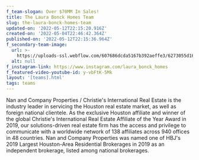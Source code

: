 ```yaml
---
f_team-slogan: Over $70MM In Sales!
title: The Laura Bonck Homes Team
slug: the-laura-bonck-homes-team
updated-on: '2022-05-12T22:15:20.916Z'
created-on: '2022-05-04T22:46:42.364Z'
published-on: '2022-05-12T22:15:36.964Z'
f_secondary-team-image:
  url: >-
    https://uploads-ssl.webflow.com/607686dcda5167b392aeffe3/6273055d160a55083e307811_BON_0855.jpeg
  alt: null
f_instagram-link: https://www.instagram.com/laura_bonck_homes
f_featured-video-youtube-id: y-vbFtK-5Mk
layout: '[teams].html'
tags: teams
---
```


Nan and Company Properties / Christie's International Real Estate is the industry leader in servicing the Houston real estate market, as well as foreign national clientele. As the exclusive Houston affiliate and winner of the global Christie's International Real Estate Affiliate of the Year Award in 2019, our solutions-driven real estate firm has the access and privilege to communicate with a worldwide network of 138 affiliates across 940 offices in 48 countries. Nan and Company Properties was named one of HBJ's 2019 Largest Houston-Area Residential Brokerages in 2019 as an independent brokerage, listed among national brokerages.

